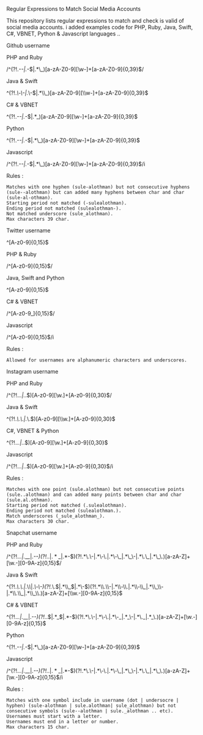 Regular Expressions to Match Social Media Accounts

This repository lists regular expressions to match and check is valid of social media accounts. i added examples code for PHP, Ruby, Java, Swift, C#, VBNET, Python & Javascript languages ..


Github username

PHP and Ruby

/^(?!.*\-\-|.*\-$|.*\_)[a-zA-Z0-9][\w-]+[a-zA-Z0-9]{0,39}$/

Java & Swift

^(?!.*\\-\\-|.*\\-$|.*\\_)[a-zA-Z0-9][\\w-]+[a-zA-Z0-9]{0,39}$

C# & VBNET

^(?!.*\-\-|.*\-$|.*_)[a-zA-Z0-9][\w-]+[a-zA-Z0-9]{0,39}$

Python

^(?!.*\-\-|.*\-$|.*\_)[a-zA-Z0-9][\w-]+[a-zA-Z0-9]{0,39}$

Javascript

/^(?!.*\-\-|.*\-$|.*\_)[a-zA-Z0-9][\w-]+[a-zA-Z0-9]{0,39}$/i

Rules :

    Matches with one hyphen (sule-alothman) but not consecutive hyphens (sule--alothman) but can added many hyphens between char and char (sule-al-othman).
    Starting period not matched (-sulealothman).
    Ending period not matched (sulealothman-).
    Not matched underscore (sule_alothman).
    Max characters 39 char.

Twitter username


^[A-z0-9]{0,15}$

PHP & Ruby

/^[A-z0-9]{0,15}$/

Java, Swift and Python

^[A-z0-9]{0,15}$

C# & VBNET

/^[A-z0-9_]{0,15}$/

Javascript

/^[A-z0-9]{0,15}$/i


Rules :

    Allowed for usernames are alphanumeric characters and underscores.



Instagram username

PHP and Ruby

/^(?!.*\.\.|.*\.$)[A-z0-9][\w.]+[A-z0-9]{0,30}$/

Java & Swift

^(?!.*\\.\\.|.*\\.$)[A-z0-9][\\w.]+[A-z0-9]{0,30}$

C#, VBNET & Python

^(?!.*\.\.|.*\.$)[A-z0-9][\w.]+[A-z0-9]{0,30}$

Javascript

/^(?!.*\.\.|.*\.$)[A-z0-9][\w.]+[A-z0-9]{0,30}$/i


Rules :

    Matches with one point (sule.alothman) but not consecutive points (sule..alothman) and can added many points between char and char (sule.al.othman).
    Starting period not matched (.sulealothman).
    Ending period not matched (sulealothman.).
    Match underscores (_sule_alothman_).
    Max characters 30 char.


Snapchat username

PHP and Ruby

/^(?!.*\.\.|.*\_\_|.*\-\-)(?!.*\.$|.*\_$|.*\-$)(?!.*\.\-|.*\-\.|.*\-\_|.*\_\-|.*\.\_|.*\_\.)[a-zA-Z]+[\w.-][0-9A-z]{0,15}$/

Java & Swift

^(?!.*\\.\\.|.*\\_\\_|.*\\-\\-)(?!.*\\.$|.*\\_$|.*\\-$)(?!.*\\.\\-|.*\\-\\.|.*\\-\\_|.*\\_\\-|.*\\.\\_|.*\\_\\.)[a-zA-Z]+[\\w.-][0-9A-z]{0,15}$

C# & VBNET

^(?!.*\.\.|.*__|.*\-\-)(?!.*\.$|.*_$|.*\-$)(?!.*\.\-|.*\-\.|.*\-_|.*_\-|.*\._|.*_\.)[a-zA-Z]+[\w.-][0-9A-z]{0,15}$

Python

^(?!.*\-\-|.*\-$|.*\_)[a-zA-Z0-9][\w-]+[a-zA-Z0-9]{0,39}$

Javascript

/^(?!.*\.\.|.*\_\_|.*\-\-)(?!.*\.$|.*\_$|.*\-$)(?!.*\.\-|.*\-\.|.*\-\_|.*\_\-|.*\.\_|.*\_\.)[a-zA-Z]+[\w.-][0-9A-z]{0,15}$/i


Rules :

    Matches with one symbol include in username (dot | undersocre | hyphen) (sule-alothman | sule.alothman| sule_alothman) but not consecutive symbols (sule--alothman | sule._alothman .. etc).
    Usernames must start with a letter.
    Usernames must end in a letter or number.
    Max characters 15 char.


